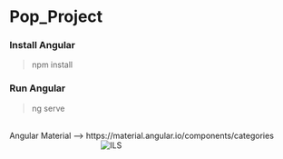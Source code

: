 # Pop_Project
### Install Angular 
> npm install
### Run Angular
> ng serve

<br>
Angular Material --> https://material.angular.io/components/categories

<img style="margin-left : 32%" src="http://www.ils.co.th/wp-content/themes/ils/images/logo.png" alt="ILS"/>

